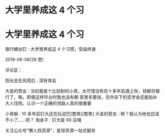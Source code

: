 # 大学里养成这 4 个习

# 大学里养成这 4 个习

银行螺丝钉 : 大学里养成这 4 个习惯，受益终身

2019-06-06(26 赞)

评论区：

阳光总在风雨后 : 深有体会

大圣的旁友 : 当初我是个比较耐的小孩，太可惜没有在十多年前遇上你，钱都存银行了，唉。即便这样毕业时我也没有朝 家里多要钱，另外存下的奖学金还能贴补大人住院。认识一个正确的领路人真的很重要

小青枫 : 10 多年前钉大还在玩泥巴[憨笑][憨笑] 大圣的旁友 : 啊？我认为他也应该不小了……吧？ 淘金子 : 钉大是 90 后哦

关注公众号"懒人找资源"，星球资源一站式服务